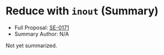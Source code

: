 # Reduce with `inout` (Summary)

* Full Proposal: [SE-0171](https://github.com/apple/swift-evolution/blob/main/proposals/0171-reduce-with-inout.md)
* Summary Author: N/A

Not yet summarized.

